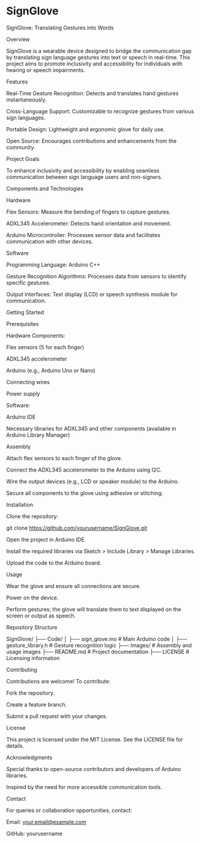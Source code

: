 # SignGlove
SignGlove: Translating Gestures into Words

Overview

SignGlove is a wearable device designed to bridge the communication gap by translating sign language gestures into text or speech in real-time. This project aims to promote inclusivity and accessibility for individuals with hearing or speech impairments.

Features

Real-Time Gesture Recognition: Detects and translates hand gestures instantaneously.

Cross-Language Support: Customizable to recognize gestures from various sign languages.

Portable Design: Lightweight and ergonomic glove for daily use.

Open Source: Encourages contributions and enhancements from the community.

Project Goals

To enhance inclusivity and accessibility by enabling seamless communication between sign language users and non-signers.

Components and Technologies

Hardware

Flex Sensors: Measure the bending of fingers to capture gestures.

ADXL345 Accelerometer: Detects hand orientation and movement.

Arduino Microcontroller: Processes sensor data and facilitates communication with other devices.

Software

Programming Language: Arduino C++

Gesture Recognition Algorithms: Processes data from sensors to identify specific gestures.

Output Interfaces: Text display (LCD) or speech synthesis module for communication.

Getting Started

Prerequisites

Hardware Components:

Flex sensors (5 for each finger)

ADXL345 accelerometer

Arduino (e.g., Arduino Uno or Nano)

Connecting wires

Power supply

Software:

Arduino IDE

Necessary libraries for ADXL345 and other components (available in Arduino Library Manager)

Assembly

Attach flex sensors to each finger of the glove.

Connect the ADXL345 accelerometer to the Arduino using I2C.

Wire the output devices (e.g., LCD or speaker module) to the Arduino.

Secure all components to the glove using adhesive or stitching.

Installation

Clone the repository:

git clone https://github.com/yourusername/SignGlove.git

Open the project in Arduino IDE.

Install the required libraries via Sketch > Include Library > Manage Libraries.

Upload the code to the Arduino board.

Usage

Wear the glove and ensure all connections are secure.

Power on the device.

Perform gestures; the glove will translate them to text displayed on the screen or output as speech.

Repository Structure

SignGlove/
├── Code/
│   ├── sign_glove.ino       # Main Arduino code
│   ├── gesture_library.h    # Gesture recognition logic
├── Images/                  # Assembly and usage images
├── README.md                # Project documentation
├── LICENSE                  # Licensing information

Contributing

Contributions are welcome! To contribute:

Fork the repository.

Create a feature branch.

Submit a pull request with your changes.

License

This project is licensed under the MIT License. See the LICENSE file for details.

Acknowledgments

Special thanks to open-source contributors and developers of Arduino libraries.

Inspired by the need for more accessible communication tools.

Contact

For queries or collaboration opportunities, contact:

Email: your.email@example.com

GitHub: yourusername
